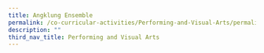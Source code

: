 ```yaml
---
title: Angklung Ensemble
permalink: /co-curricular-activities/Performing-and-Visual-Arts/permalink/
description: ""
third_nav_title: Performing and Visual Arts
---
```

